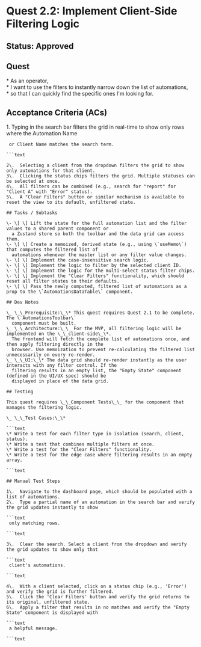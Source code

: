 # Quest 2.2: Implement Client-Side Filtering Logic

## Status: Approved

## Quest

\* As an operator,  
\* I want to use the filters to instantly narrow down the list of automations,  
\* so that I can quickly find the specific ones I'm looking for.

## Acceptance Criteria (ACs)

1\.  Typing in the search bar filters the grid in real-time to show only rows where the Automation Name

```text
 or Client Name matches the search term.  

```text

2\.  Selecting a client from the dropdown filters the grid to show only automations for that client.  
3\.  Clicking the status chips filters the grid. Multiple statuses can be selected at once.  
4\.  All filters can be combined (e.g., search for "report" for "Client A" with "Error" status).  
5\.  A "Clear Filters" button or similar mechanism is available to reset the view to its default, unfiltered state.

## Tasks / Subtasks

\- \[ \] Lift the state for the full automation list and the filter values to a shared parent component or
  a Zustand store so both the toolbar and the data grid can access them.  
\- \[ \] Create a memoized, derived state (e.g., using \`useMemo\`) that computes the filtered list of
  automations whenever the master list or any filter value changes.  
\- \[ \] Implement the case-insensitive search logic.  
\- \[ \] Implement the logic to filter by the selected client ID.  
\- \[ \] Implement the logic for the multi-select status filter chips.  
\- \[ \] Implement the "Clear Filters" functionality, which should reset all filter states to their defaults.  
\- \[ \] Pass the newly computed, filtered list of automations as a prop to the \`AutomationsDataTable\` component.

## Dev Notes

\_ \_\_Prerequisite:\_\* This quest requires Quest 2.1 to be complete. The \`AutomationsToolbar\`
  component must be built.  
\_ \_\_Architecture:\_\_ For the MVP, all filtering logic will be implemented on the \_\_client-side\_\*.
  The frontend will fetch the complete list of automations once, and then apply filtering directly in the
  browser. Use memoization to prevent re-calculating the filtered list unnecessarily on every re-render.  
\_ \_\_UI:\_\* The data grid should re-render instantly as the user interacts with any filter control. If the
  filtering results in an empty list, the "Empty State" component (defined in the UI/UX spec) should be
  displayed in place of the data grid.

## Testing

This quest requires \_\_Component Tests\_\_ for the component that manages the filtering logic.

\_ \_\_Test Cases:\_\*  

```text
\* Write a test for each filter type in isolation (search, client, status).  
\* Write a test that combines multiple filters at once.  
\* Write a test for the "Clear Filters" functionality.  
\* Write a test for the edge case where filtering results in an empty array.

```text

## Manual Test Steps  

1\.  Navigate to the dashboard page, which should be populated with a list of automations.  
2\.  Type a partial name of an automation in the search bar and verify the grid updates instantly to show

```text
 only matching rows.  

```text

3\.  Clear the search. Select a client from the dropdown and verify the grid updates to show only that

```text
 client's automations.  

```text

4\.  With a client selected, click on a status chip (e.g., 'Error') and verify the grid is further filtered.  
5\.  Click the 'Clear Filters' button and verify the grid returns to its original, unfiltered state.  
6\.  Apply a filter that results in no matches and verify the "Empty State" component is displayed with

```text
 a helpful message.  

```text
